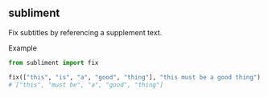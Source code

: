 ## subliment

Fix subtitles by referencing a supplement text.

Example

```python
from subliment import fix

fix(["this", "is", "a", "good", "thing"], "this must be a good thing")
# ["this", "must be", "a", "good", "thing"]
```
